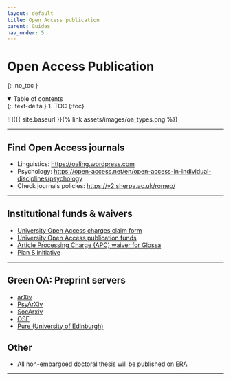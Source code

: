 ```yaml
---
layout: default
title: Open Access publication
parent: Guides
nav_order: 5
---
```


# Open Access Publication
{: .no_toc }

<details open markdown="block">
  <summary>
    Table of contents
  </summary>
  {: .text-delta }
1. TOC
{:toc}
</details>

![]({{ site.baseurl }}{% link assets/images/oa_types.png %})

---

## Find Open Access journals

- Linguistics: <https://oaling.wordpress.com>
- Psychology: <https://open-access.net/en/open-access-in-individual-disciplines/psychology>
- Check journals policies: <https://v2.sherpa.ac.uk/romeo/>

---

## Institutional funds & waivers

- [University Open Access charges claim form](https://www.ed.ac.uk/information-services/research-support/publish-research/open-access/open-access-publication-charges-claim-form)
- [University Open Access publication funds](https://www.ed.ac.uk/information-services/research-support/publish-research/open-access/request-apc-payment)
- [Article Processing Charge (APC) waiver for Glossa](https://www.glossa-journal.org/about/submissions/)
- [Plan S initiative](https://www.coalition-s.org/why-plan-s/)

---

## Green OA: Preprint servers

- [arXiv](https://arxiv.org/)
- [PsyArXiv](https://psyarxiv.com/)
- [SocArxiv](https://osf.io/preprints/socarxiv)
- [OSF](https://osf.io/)
- [Pure (University of Edinburgh)](https://www.ed.ac.uk/information-services/research-support/research-information-management/pure)

## Other

- All non-embargoed doctoral thesis will be published on [ERA](https://era.ed.ac.uk/handle/1842/154)

---

<!-- [Next: Preregistration Guide]({{ site.baseurl }}{% link docs/guides/preregistration.md %}) -->
